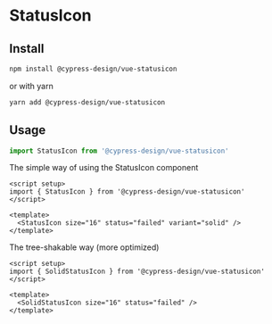 # StatusIcon

## Install

```bash
npm install @cypress-design/vue-statusicon
```

or with yarn

```bash
yarn add @cypress-design/vue-statusicon
```

## Usage

```ts
import StatusIcon from '@cypress-design/vue-statusicon'
```

The simple way of using the StatusIcon component

```vue live
<script setup>
import { StatusIcon } from '@cypress-design/vue-statusicon'
</script>

<template>
  <StatusIcon size="16" status="failed" variant="solid" />
</template>
```

The tree-shakable way (more optimized)

```vue live
<script setup>
import { SolidStatusIcon } from '@cypress-design/vue-statusicon'
</script>

<template>
  <SolidStatusIcon size="16" status="failed" />
</template>
```
